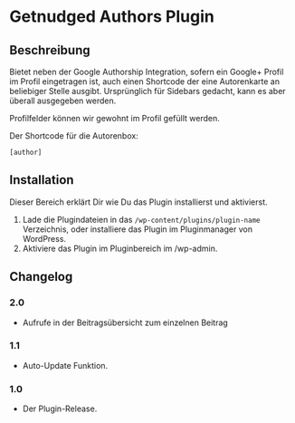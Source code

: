 # Getnudged Authors Plugin

## Beschreibung

Bietet neben der Google Authorship Integration, sofern ein Google+ Profil im Profil eingetragen ist, auch einen Shortcode
der eine Autorenkarte an beliebiger Stelle ausgibt. Ursprünglich für Sidebars gedacht, kann es aber überall ausgegeben werden.

Profilfelder können wir gewohnt im Profil gefüllt werden.

Der Shortcode für die Autorenbox:

`[author]`

## Installation

Dieser Bereich erklärt Dir wie Du das Plugin installierst und aktivierst.

1. Lade die Plugindateien in das `/wp-content/plugins/plugin-name` Verzeichnis, oder installiere das Plugin im Pluginmanager von WordPress.
1. Aktiviere das Plugin im Pluginbereich im /wp-admin.

## Changelog

### 2.0
* Aufrufe in der Beitrags&uuml;bersicht zum einzelnen Beitrag

### 1.1 
* Auto-Update Funktion.

### 1.0
* Der Plugin-Release.
